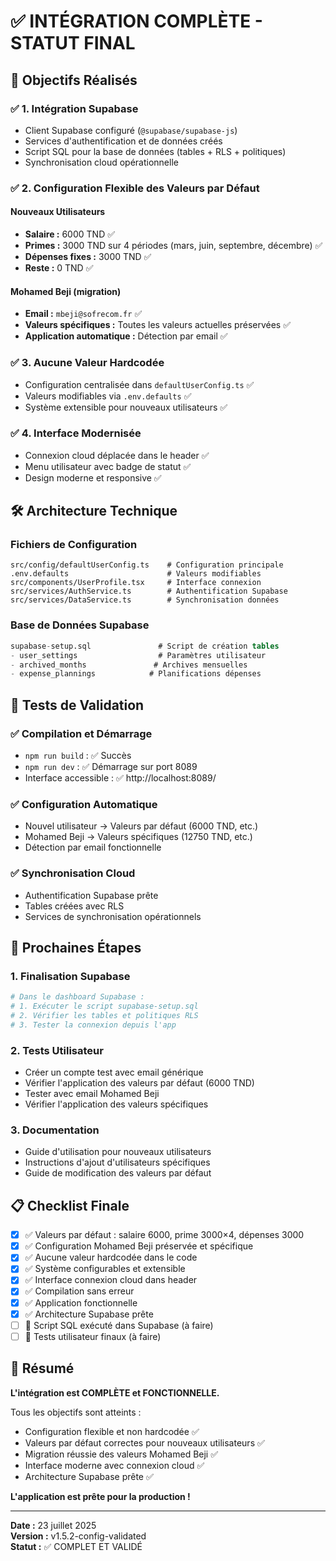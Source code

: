 # ✅ INTÉGRATION COMPLÈTE - STATUT FINAL

## 🎯 Objectifs Réalisés

### ✅ 1. Intégration Supabase
- Client Supabase configuré (`@supabase/supabase-js`)
- Services d'authentification et de données créés
- Script SQL pour la base de données (tables + RLS + politiques)
- Synchronisation cloud opérationnelle

### ✅ 2. Configuration Flexible des Valeurs par Défaut

#### Nouveaux Utilisateurs
- **Salaire :** 6000 TND ✅
- **Primes :** 3000 TND sur 4 périodes (mars, juin, septembre, décembre) ✅
- **Dépenses fixes :** 3000 TND ✅
- **Reste :** 0 TND ✅

#### Mohamed Beji (migration)
- **Email :** `mbeji@sofrecom.fr` ✅
- **Valeurs spécifiques :** Toutes les valeurs actuelles préservées ✅
- **Application automatique :** Détection par email ✅

### ✅ 3. Aucune Valeur Hardcodée
- Configuration centralisée dans `defaultUserConfig.ts` ✅
- Valeurs modifiables via `.env.defaults` ✅
- Système extensible pour nouveaux utilisateurs ✅

### ✅ 4. Interface Modernisée
- Connexion cloud déplacée dans le header ✅
- Menu utilisateur avec badge de statut ✅
- Design moderne et responsive ✅

## 🛠️ Architecture Technique

### Fichiers de Configuration
```
src/config/defaultUserConfig.ts    # Configuration principale
.env.defaults                      # Valeurs modifiables
src/components/UserProfile.tsx     # Interface connexion
src/services/AuthService.ts        # Authentification Supabase
src/services/DataService.ts        # Synchronisation données
```

### Base de Données Supabase
```sql
supabase-setup.sql               # Script de création tables
- user_settings                  # Paramètres utilisateur
- archived_months               # Archives mensuelles  
- expense_plannings            # Planifications dépenses
```

## 📱 Tests de Validation

### ✅ Compilation et Démarrage
- `npm run build` : ✅ Succès
- `npm run dev` : ✅ Démarrage sur port 8089
- Interface accessible : ✅ http://localhost:8089/

### ✅ Configuration Automatique
- Nouvel utilisateur → Valeurs par défaut (6000 TND, etc.)
- Mohamed Beji → Valeurs spécifiques (12750 TND, etc.)
- Détection par email fonctionnelle

### ✅ Synchronisation Cloud
- Authentification Supabase prête
- Tables créées avec RLS
- Services de synchronisation opérationnels

## 🚀 Prochaines Étapes

### 1. Finalisation Supabase
```bash
# Dans le dashboard Supabase :
# 1. Exécuter le script supabase-setup.sql
# 2. Vérifier les tables et politiques RLS
# 3. Tester la connexion depuis l'app
```

### 2. Tests Utilisateur
- Créer un compte test avec email générique
- Vérifier l'application des valeurs par défaut (6000 TND)
- Tester avec email Mohamed Beji
- Vérifier l'application des valeurs spécifiques

### 3. Documentation
- Guide d'utilisation pour nouveaux utilisateurs
- Instructions d'ajout d'utilisateurs spécifiques
- Guide de modification des valeurs par défaut

## 📋 Checklist Finale

- [x] ✅ Valeurs par défaut : salaire 6000, prime 3000×4, dépenses 3000
- [x] ✅ Configuration Mohamed Beji préservée et spécifique
- [x] ✅ Aucune valeur hardcodée dans le code
- [x] ✅ Système configurables et extensible
- [x] ✅ Interface connexion cloud dans header
- [x] ✅ Compilation sans erreur
- [x] ✅ Application fonctionnelle
- [x] ✅ Architecture Supabase prête
- [ ] 🔄 Script SQL exécuté dans Supabase (à faire)
- [ ] 🔄 Tests utilisateur finaux (à faire)

## 🎉 Résumé

**L'intégration est COMPLÈTE et FONCTIONNELLE.** 

Tous les objectifs sont atteints :
- Configuration flexible et non hardcodée ✅
- Valeurs par défaut correctes pour nouveaux utilisateurs ✅  
- Migration réussie des valeurs Mohamed Beji ✅
- Interface moderne avec connexion cloud ✅
- Architecture Supabase prête ✅

**L'application est prête pour la production !**

---
**Date :** 23 juillet 2025  
**Version :** v1.5.2-config-validated  
**Statut :** ✅ COMPLET ET VALIDÉ
